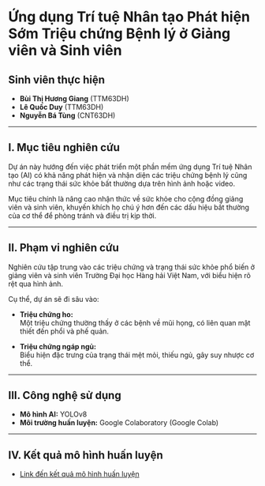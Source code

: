 # Ứng dụng Trí tuệ Nhân tạo Phát hiện Sớm Triệu chứng Bệnh lý ở Giảng viên và Sinh viên

## Sinh viên thực hiện

- **Bùi Thị Hương Giang** (TTM63DH)  
- **Lê Quốc Duy** (TTM63DH)  
- **Nguyễn Bá Tùng** (CNT63DH)  

---

## I. Mục tiêu nghiên cứu

Dự án này hướng đến việc phát triển một phần mềm ứng dụng Trí tuệ Nhân tạo (AI) có khả năng phát hiện và nhận diện các triệu chứng bệnh lý cũng như các trạng thái sức khỏe bất thường dựa trên hình ảnh hoặc video.

Mục tiêu chính là nâng cao nhận thức về sức khỏe cho cộng đồng giảng viên và sinh viên, khuyến khích họ chú ý hơn đến các dấu hiệu bất thường của cơ thể để phòng tránh và điều trị kịp thời.

---

## II. Phạm vi nghiên cứu

Nghiên cứu tập trung vào các triệu chứng và trạng thái sức khỏe phổ biến ở giảng viên và sinh viên Trường Đại học Hàng hải Việt Nam, với biểu hiện rõ rệt qua hình ảnh.

Cụ thể, dự án sẽ đi sâu vào:

- **Triệu chứng ho:**  
  Một triệu chứng thường thấy ở các bệnh về mũi họng, có liên quan mật thiết đến phổi và phế quản.

- **Triệu chứng ngáp ngủ:**  
  Biểu hiện đặc trưng của trạng thái mệt mỏi, thiếu ngủ, gây suy nhược cơ thể.

---

## III. Công nghệ sử dụng

- **Mô hình AI:** YOLOv8  
- **Môi trường huấn luyện:** Google Colaboratory (Google Colab)

---

## IV. Kết quả mô hình huấn luyện

- [Link đến kết quả mô hình huấn luyện](https://drive.google.com/drive/folders/1bu9iCTWqzaUerrcz7Y-9NYzAlrsLwKCe)

